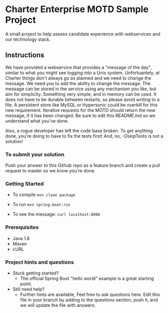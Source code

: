 # Charter Enterprise MOTD Sample Project
A small project to help assess candidate experience with webservices and our technology stack.

## Instructions
We have provided a webservice that provides a "message of the day", similar to what you might see logging into a Unix system. Unfortuantely, at Charter things don't always go as planned and we need to change the message.  We need you to add the ability to change the message.   The message can be stored in the service using any mechanism you like, but aim for simplicity.  Something very simple, and in memory can be used.   It does not have to be durable between restarts, so please avoid writing to a file.  A persistent store like MySQL or Hypersonic could be overkill for this new requirement.  Iterative requests for the MOTD should return the new message, if it has been changed. Be sure to edit this README.md so we understand what you've done.

Also, a rogue developer has left the code base broken.  To get anything done, you're doing to have to fix the tests first! And, no, -DskipTests is not a solution!

### To submit your solution
Push your answer to this Github repo as a feature branch and create a pull request to master so we know you're done.

### Getting Started
* To compile
```mvn clean package```

* To run
```mvn spring-boot:run```

* To see the message:
```curl localhost:8080```

### Prerequisites
* Java 1.8
* Maven
* cURL
  
### Project hints and questions
* Stuck getting started?
  * The official Spring Boot "hello world" example is a great starting point.
* Still need help?
  * Further hints are available, Feel free to ask questions here.  Edit this file in your branch by adding to the questions section, push it, and we will update the file with answers. 